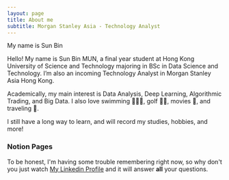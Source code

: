 ```yaml
---
layout: page
title: About me
subtitle: Morgan Stanley Asia - Technology Analyst
---
```


My name is Sun Bin

Hello! My name is Sun Bin MUN, a final year student at Hong Kong University of Science and Technology majoring in BSc in Data Science and Technology. I’m also an incoming Technology Analyst in Morgan Stanley Asia Hong Kong. 

Academically, my main interest is Data Analysis, Deep Learning, Algorithmic Trading, and Big Data. I also love swimming 🏊🏼‍♂️, golf 🏌🏻, movies 🎥, and traveling 🚅.

I still have a long way to learn, and will record my studies, hobbies, and more!


### Notion Pages

To be honest, I'm having some trouble remembering right now, so why don't you just watch [My Linkedin Profile](https://www.linkedin.com/in/sun-bin-m-335855b8/) and it will answer **all** your questions.
